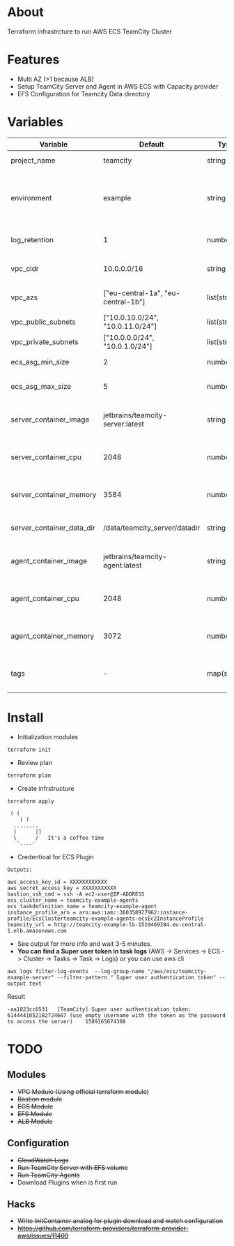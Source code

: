 # About
Terraform infrastrcture to run AWS ECS TeamCity Cluster

# Features

* Multi AZ (>1 because ALB)
* Setup TeamCity Server and Agent in AWS ECS with Capacity provider
* EFS Configuration for Teamcity Data directory

# Variables
| Variable | Default | Type | Description |
| -------- | ------- | ---- | -----------
| project_name | teamcity | string | Project name |
| environment | example | string | Project environment (example, staging, production, etc) |
| log_retention | 1 | number | Log retention (days) |
| vpc_cidr | 10.0.0.0/16 | string | VPC Network CIDR |
| vpc_azs | ["eu-central-1a", "eu-central-1b"] | list(string) | VPC Availability zones |
| vpc_public_subnets | ["10.0.10.0/24", "10.0.11.0/24"] | list(string) | VPC Private Subnet |
| vpc_private_subnets | ["10.0.0.0/24", "10.0.1.0/24"] | list(string) | VPC Private Subnets |
| ecs_asg_min_size | 2 | number | ECS ASG Minimal size |
| ecs_asg_max_size | 5 | number | ECS ASG Maximal size |
| server_container_image | jetbrains/teamcity-server:latest | string | TeamCity Server Container image |
| server_container_cpu | 2048 | number | TeamCity Server Request CPU |
| server_container_memory | 3584 | number | TeamCity Server Request Memory |
| server_container_data_dir | /data/teamcity_server/datadir | string | TeamCity Data Directory |
| agent_container_image | jetbrains/teamcity-agent:latest | string | TeamCity Agent Container image |
| agent_container_cpu | 2048 | number | TeamCity Agent Request CPU |
| agent_container_memory | 3072 | number | TeamCity Agent Request Memory |
| tags | - | map(string) | A map of tags to add to all resources |


# Install

* Initialization modules
```
terraform init
```
* Review plan
```
terraform plan
```
* Create infrstructure
```
terraform apply
```
```
 ( (
    ) )
  ........
  |      |]
  \      /   It's a coffee time
   `----'
```
* Credentioal for ECS Plugin
```
Outputs:

aws_access_key_id = XXXXXXXXXXXX
aws_secret_access_key = XXXXXXXXXXX
bastion_ssh_cmd = ssh -A ec2-user@IP-ADDRESS
ecs_cluster_name = teamcity-example-agents
ecs_taskdefinition_name = teamcity-example-agent
instance_profile_arn = arn:aws:iam::360358977962:instance-profile/EcsClusterteamcity-example-agents-ecsEc2InstanceProfile
teamcity_url = http://teamcity-example-lb-1519469284.eu-central-1.elb.amazonaws.com
```

* See output for more info and wait 3-5 minutes.
* **You can find a Super user token in task logs** (AWS -> Services -> ECS -> 
Cluster -> Tasks -> Task -> Logs) or you can use aws cli
```
aws logs filter-log-events  --log-group-name "/aws/ecs/teamcity-example-server" --filter-pattern " Super user authentication token" --output text
```

Result
```
-aa1823cc6531	[TeamCity] Super user authentication token: 6144441052182724667 (use empty username with the token as the password to access the server)	1589165674308

```

# TODO
## Modules
* ~~VPC Module (Using official terraform module)~~
* ~~Bastion module~~
* ~~ECS Module~~
* ~~EFS Module~~
* ~~ALB Module~~

## Configuration
* ~~CloudWatch Logs~~
* ~~Run TeamCity Server with EFS volume~~
* ~~Run TeamCity Agents~~
* Download Plugins when is first run

## Hacks
* ~~Write InitContainer analog for plugin download and watch configuration~~
* ~~https://github.com/terraform-providers/terraform-provider-aws/issues/11409~~
